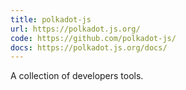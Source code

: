 ```yaml
---
title: polkadot-js
url: https://polkadot.js.org/
code: https://github.com/polkadot-js/
docs: https://polkadot.js.org/docs/
---
```


A collection of developers tools.